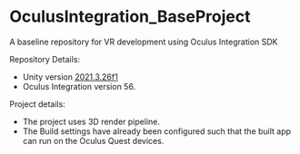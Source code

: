# OculusIntegration_BaseProject
A baseline repository for VR development using Oculus Integration SDK

Repository Details:
- Unity version [2021.3.26f1](https://unity.com/releases/editor/qa/lts-releases)
- Oculus Integration version 56.

Project details:
- The project uses 3D render pipeline.
- The Build settings have already been configured such that the built app can run on the Oculus Quest devices.
